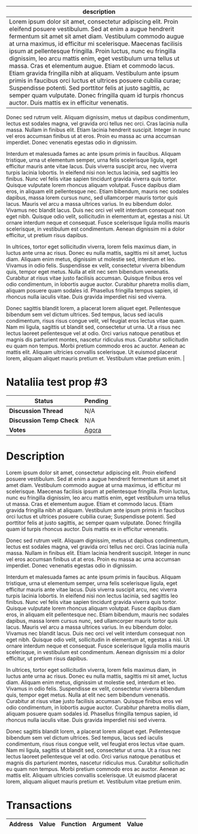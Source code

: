 | description                                                                                                                                                                                                                                                                                                                                                                                                                                                                                                                                                                                                                                                                                                                                                                                                                                                                                                                                                                                                                                                                                                                                                                                                                                                                                                                                                                                                                                                                                                                                                                                                                                                                                                                                                                                                                                                                                                                                                                                                                                                                                                                                                                                                                                                                                                                                                                                                                                                                                                                                                                                                                                                                                                                                                                                                                                                                                                                                                                                                                                                                                                                                                                                                                                                                                                                                                                                                                                                                                                                              |
| ---------------------------------------------------------------------------------------------------------------------------------------------------------------------------------------------------------------------------------------------------------------------------------------------------------------------------------------------------------------------------------------------------------------------------------------------------------------------------------------------------------------------------------------------------------------------------------------------------------------------------------------------------------------------------------------------------------------------------------------------------------------------------------------------------------------------------------------------------------------------------------------------------------------------------------------------------------------------------------------------------------------------------------------------------------------------------------------------------------------------------------------------------------------------------------------------------------------------------------------------------------------------------------------------------------------------------------------------------------------------------------------------------------------------------------------------------------------------------------------------------------------------------------------------------------------------------------------------------------------------------------------------------------------------------------------------------------------------------------------------------------------------------------------------------------------------------------------------------------------------------------------------------------------------------------------------------------------------------------------------------------------------------------------------------------------------------------------------------------------------------------------------------------------------------------------------------------------------------------------------------------------------------------------------------------------------------------------------------------------------------------------------------------------------------------------------------------------------------------------------------------------------------------------------------------------------------------------------------------------------------------------------------------------------------------------------------------------------------------------------------------------------------------------------------------------------------------------------------------------------------------------------------------------------------------------------------------------------------------------------------------------------------------------------------------------------------------------------------------------------------------------------------------------------------------------------------------------------------------------------------------------------------------------------------------------------------------------------------------------------------------------------------------------------------------------------------------------------------------------------------------------------------------------- |
| Lorem ipsum dolor sit amet, consectetur adipiscing elit. Proin eleifend posuere vestibulum. Sed at enim a augue hendrerit fermentum sit amet sit amet diam. Vestibulum commodo augue at urna maximus, id efficitur mi scelerisque. Maecenas facilisis ipsum at pellentesque fringilla. Proin luctus, nunc eu fringilla dignissim, leo arcu mattis enim, eget vestibulum urna tellus ut massa. Cras et elementum augue. Etiam et commodo lacus. Etiam gravida fringilla nibh at aliquam. Vestibulum ante ipsum primis in faucibus orci luctus et ultrices posuere cubilia curae; Suspendisse potenti. Sed porttitor felis at justo sagittis, ac semper quam vulputate. Donec fringilla quam id turpis rhoncus auctor. Duis mattis ex in efficitur venenatis.

Donec sed rutrum velit. Aliquam dignissim, metus ut dapibus condimentum, lectus est sodales magna, vel gravida orci tellus nec orci. Cras lacinia nulla massa. Nullam in finibus elit. Etiam lacinia hendrerit suscipit. Integer in nunc vel eros accumsan finibus ut at eros. Proin eu massa ac urna accumsan imperdiet. Donec venenatis egestas odio in dignissim.

Interdum et malesuada fames ac ante ipsum primis in faucibus. Aliquam tristique, urna ut elementum semper, urna felis scelerisque ligula, eget efficitur mauris ante vitae lacus. Duis viverra suscipit arcu, nec viverra turpis lacinia lobortis. In eleifend nisi non lectus lacinia, sed sagittis leo finibus. Nunc vel felis vitae sapien tincidunt gravida viverra quis tortor. Quisque vulputate lorem rhoncus aliquam volutpat. Fusce dapibus diam eros, in aliquam elit pellentesque nec. Etiam bibendum, mauris nec sodales dapibus, massa lorem cursus nunc, sed ullamcorper mauris tortor quis lacus. Mauris vel arcu a massa ultrices varius. In eu bibendum dolor. Vivamus nec blandit lacus. Duis nec orci vel velit interdum consequat non eget nibh. Quisque odio velit, sollicitudin in elementum at, egestas a nisi. Ut ornare interdum neque et consequat. Fusce scelerisque ligula mollis mauris scelerisque, in vestibulum est condimentum. Aenean dignissim mi a dolor efficitur, ut pretium risus dapibus.

In ultrices, tortor eget sollicitudin viverra, lorem felis maximus diam, in luctus ante urna ac risus. Donec eu nulla mattis, sagittis mi sit amet, luctus diam. Aliquam enim metus, dignissim ut molestie sed, interdum et leo. Vivamus in odio felis. Suspendisse ex velit, consectetur viverra bibendum quis, tempor eget metus. Nulla at elit nec sem bibendum venenatis. Curabitur at risus vitae justo facilisis accumsan. Quisque finibus eros vel odio condimentum, in lobortis augue auctor. Curabitur pharetra mollis diam, aliquam posuere quam sodales id. Phasellus fringilla tempus sapien, id rhoncus nulla iaculis vitae. Duis gravida imperdiet nisi sed viverra.

Donec sagittis blandit lorem, a placerat lorem aliquet eget. Pellentesque bibendum sem vel dictum ultrices. Sed tempus, lacus sed iaculis condimentum, risus risus congue velit, vel feugiat eros lectus vitae quam. Nam mi ligula, sagittis ut blandit sed, consectetur ut urna. Ut a risus nec lectus laoreet pellentesque vel at odio. Orci varius natoque penatibus et magnis dis parturient montes, nascetur ridiculus mus. Curabitur sollicitudin eu quam non tempus. Morbi pretium commodo eros ac auctor. Aenean ac mattis elit. Aliquam ultricies convallis scelerisque. Ut euismod placerat lorem, aliquam aliquet mauris pretium et. Vestibulum vitae pretium enim. |

# Nataliia test prop #3


  | **Status**            | Pending                                                                                                                                      |
  | --------------------- | ------------------------------------------------------------------------------------------------------------------------------------------- |
  | **Discussion Thread** |  N/A                                                                                              |
  | **Discussion Temp Check** |  N/A                                                                                              |
  | **Votes**             | [Agora](https://agora.ensdao.org/proposals/1113)                                                                                                                                     |
  

# Description 
 Lorem ipsum dolor sit amet, consectetur adipiscing elit. Proin eleifend posuere vestibulum. Sed at enim a augue hendrerit fermentum sit amet sit amet diam. Vestibulum commodo augue at urna maximus, id efficitur mi scelerisque. Maecenas facilisis ipsum at pellentesque fringilla. Proin luctus, nunc eu fringilla dignissim, leo arcu mattis enim, eget vestibulum urna tellus ut massa. Cras et elementum augue. Etiam et commodo lacus. Etiam gravida fringilla nibh at aliquam. Vestibulum ante ipsum primis in faucibus orci luctus et ultrices posuere cubilia curae; Suspendisse potenti. Sed porttitor felis at justo sagittis, ac semper quam vulputate. Donec fringilla quam id turpis rhoncus auctor. Duis mattis ex in efficitur venenatis.

Donec sed rutrum velit. Aliquam dignissim, metus ut dapibus condimentum, lectus est sodales magna, vel gravida orci tellus nec orci. Cras lacinia nulla massa. Nullam in finibus elit. Etiam lacinia hendrerit suscipit. Integer in nunc vel eros accumsan finibus ut at eros. Proin eu massa ac urna accumsan imperdiet. Donec venenatis egestas odio in dignissim.

Interdum et malesuada fames ac ante ipsum primis in faucibus. Aliquam tristique, urna ut elementum semper, urna felis scelerisque ligula, eget efficitur mauris ante vitae lacus. Duis viverra suscipit arcu, nec viverra turpis lacinia lobortis. In eleifend nisi non lectus lacinia, sed sagittis leo finibus. Nunc vel felis vitae sapien tincidunt gravida viverra quis tortor. Quisque vulputate lorem rhoncus aliquam volutpat. Fusce dapibus diam eros, in aliquam elit pellentesque nec. Etiam bibendum, mauris nec sodales dapibus, massa lorem cursus nunc, sed ullamcorper mauris tortor quis lacus. Mauris vel arcu a massa ultrices varius. In eu bibendum dolor. Vivamus nec blandit lacus. Duis nec orci vel velit interdum consequat non eget nibh. Quisque odio velit, sollicitudin in elementum at, egestas a nisi. Ut ornare interdum neque et consequat. Fusce scelerisque ligula mollis mauris scelerisque, in vestibulum est condimentum. Aenean dignissim mi a dolor efficitur, ut pretium risus dapibus.

In ultrices, tortor eget sollicitudin viverra, lorem felis maximus diam, in luctus ante urna ac risus. Donec eu nulla mattis, sagittis mi sit amet, luctus diam. Aliquam enim metus, dignissim ut molestie sed, interdum et leo. Vivamus in odio felis. Suspendisse ex velit, consectetur viverra bibendum quis, tempor eget metus. Nulla at elit nec sem bibendum venenatis. Curabitur at risus vitae justo facilisis accumsan. Quisque finibus eros vel odio condimentum, in lobortis augue auctor. Curabitur pharetra mollis diam, aliquam posuere quam sodales id. Phasellus fringilla tempus sapien, id rhoncus nulla iaculis vitae. Duis gravida imperdiet nisi sed viverra.

Donec sagittis blandit lorem, a placerat lorem aliquet eget. Pellentesque bibendum sem vel dictum ultrices. Sed tempus, lacus sed iaculis condimentum, risus risus congue velit, vel feugiat eros lectus vitae quam. Nam mi ligula, sagittis ut blandit sed, consectetur ut urna. Ut a risus nec lectus laoreet pellentesque vel at odio. Orci varius natoque penatibus et magnis dis parturient montes, nascetur ridiculus mus. Curabitur sollicitudin eu quam non tempus. Morbi pretium commodo eros ac auctor. Aenean ac mattis elit. Aliquam ultricies convallis scelerisque. Ut euismod placerat lorem, aliquam aliquet mauris pretium et. Vestibulum vitae pretium enim.

# Transactions 
 | Address | Value | Function | Argument | Value |
| ------- | ----- | -------- | -------- | ----- |







